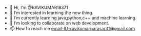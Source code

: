 - 👋 Hi, I’m @RAVIKUMAR18371
- 👀 I’m interested in learning the new thing.
- 🌱 I’m currently learning java,python,c++ and machine learning.
- 💞️ I’m looking to collaborate on web development.
- 📫 How to reach me email-ID-ravikumarparasar31@gmail.com

<!---
RAVIKUMAR18371/RAVIKUMAR18371 is a ✨ special ✨ repository because its `README.md` (this file) appears on your GitHub profile.
You can click the Preview link to take a look at your changes.
--->
